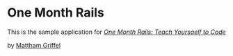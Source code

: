 # One Month Rails

This is the sample application for
[*One Month Rails: Teach Yoursaelf to Code*](https://onemonthrails.com)

by [Mattham Griffel](http://matthangriffel.com)
